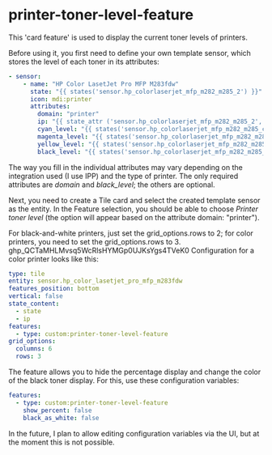# printer-toner-level-feature

This 'card feature' is used to display the current toner levels of printers.

Before using it, you first need to define your own template sensor, which stores the level of each toner in its attributes:

```yaml
- sensor:
    - name: "HP Color LasetJet Pro MFP M283fdw"
      state: "{{ states('sensor.hp_colorlaserjet_mfp_m282_m285_2') }}"
      icon: mdi:printer
      attributes:
        domain: "printer"
        ip: "{{ state_attr ('sensor.hp_colorlaserjet_mfp_m282_m285_2', 'uri_supported').split('/')[2] }}"
        cyan_level: "{{ states('sensor.hp_colorlaserjet_mfp_m282_m285_cyan_cartridge_hp_w2211a_2') }}"
        magenta_level: "{{ states('sensor.hp_colorlaserjet_mfp_m282_m285_magenta_cartridge_hp_w2213a_2') }}"
        yellow_level: "{{ states('sensor.hp_colorlaserjet_mfp_m282_m285_yellow_cartridge_hp_w2212a_2') }}"
        black_level: "{{ states('sensor.hp_colorlaserjet_mfp_m282_m285_black_cartridge_hp_w2210a_2') }}"
```
The way you fill in the individual attributes may vary depending on the integration used (I use IPP) and the type of printer. The only required attributes are _domain_ and _black_level_; the others are optional.

Next, you need to create a Tile card and select the created template sensor as the entity. In the Feature selection, you should be able to choose _Printer toner level_ (the option will appear based on the attribute domain: "printer").

For black-and-white printers, just set the grid_options.rows to 2; for color printers, you need to set the grid_options.rows to 3.
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
Configuration for a color printer looks like this:

```yaml
type: tile
entity: sensor.hp_color_lasetjet_pro_mfp_m283fdw
features_position: bottom
vertical: false
state_content:
  - state
  - ip
features:
  - type: custom:printer-toner-level-feature
grid_options:
  columns: 6
  rows: 3
```

The feature allows you to hide the percentage display and change the color of the black toner display. For this, use these configuration variables:

```yaml
features:
  - type: custom:printer-toner-level-feature
    show_percent: false
    black_as_white: false
```

In the future, I plan to allow editing configuration variables via the UI, but at the moment this is not possible.

